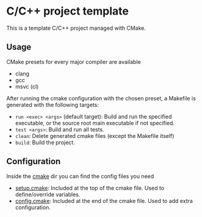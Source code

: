 # C/C++ project template

This is a template C/C++ project managed with CMake.

## Usage
CMake presets for every major compiler are available
- clang
- gcc
- msvc (cl)

After running the cmake configuration with the chosen preset, a Makefile is generated with the following targets:
- `run <exec> <args>` (default target): Build and run the specified executable, or the source root main executable if not specified.
- `test <args>`: Build and run all tests.
- `clean`: Delete generated cmake files (except the Makefile itself)
- `build`: Build the project.

## Configuration
Inside the [cmake](./cmake/) dir you can find the config files you need
- [setup.cmake](./cmake/setup.cmake): Included at the top of the cmake file. Used to define/override variables.
- [config.cmake](./cmake/config.cmake): Included at the end of the cmake file. Used to add extra configuration.
